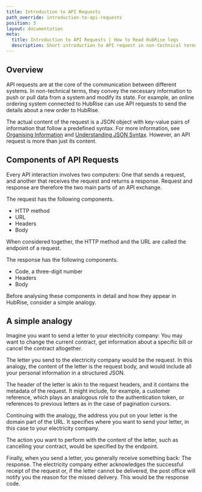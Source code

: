 ```yaml
---
title: Introduction to API Requests
path_override: introduction-to-api-requests
position: 5
layout: documentation
meta:
  title: Introduction to API Requests | How to Read HubRise logs
  description: Short introduction to API request in non-technical terms to better understand HubRise requests.
---
```


## Overview

API requests are at the core of the communication between different systems. In non-technical terms, they convey the necessary information to push or pull data from a system and modify its state. For example, an online ordering system connected to HubRise can use API requests to send the details about a new order to HubRise.

The actual content of the request is a JSON object with key-value pairs of information that follow a predefined syntax. For more information, see [Organising Information](/docs/hubrise-logs/organising-information) and [Understanding JSON Syntax](/docs/hubrise-logs/understanding-json-syntax). However, an API request is more than just its content.

## Components of API Requests

Every API interaction involves two computers: One that sends a request, and another that receives the request and returns a response. Request and response are therefore the two main parts of an API exchange.

The request has the following components.

- HTTP method
- URL
- Headers
- Body

When considered together, the HTTP method and the URL are called the endpoint of a request.

The response has the following components.

- Code, a three-digit number
- Headers
- Body

Before analysing these components in detail and how they appear in HubRise, consider a simple analogy.

## A simple analogy

Imagine you want to send a letter to your electricity company: You may want to change the current contract, get information about a specific bill or cancel the contract altogether.

The letter you send to the electricity company would be the request. In this analogy, the content of the letter is the request body, and would include all your personal information in a structured JSON.

The header of the letter is akin to the request headers, and it contains the metadata of the request. It might include, for example, a customer reference, which plays an analogous role to the authentication token, or references to previous letters as in the case of pagination cursors.

Continuing with the analogy, the address you put on your letter is the domain part of the URL. It specifies where you want to send your letter, in this case to your electricity company.

The action you want to perform with the content of the letter, such as cancelling your contract, would be specified by the endpoint.

Finally, when you send a letter, you generally receive something back: The response. The electricity company either acknowledges the successful receipt of the request or, if the letter cannot be delivered, the post office will notify you the reason for the missed delivery. This would be the response code.
